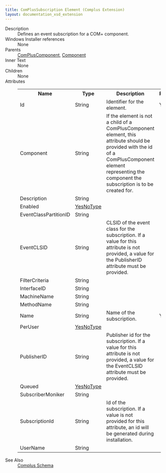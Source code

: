 ```yaml
---
title: ComPlusSubscription Element (Complus Extension)
layout: documentation_xsd_extension
---
```

<dl>
  <dt>Description</dt>
  <dd>         Defines an event subscription for a COM+ component.       </dd>
  <dt>Windows Installer references</dt>
  <dd>None</dd>
  <dt>Parents</dt>
  <dd>
    <a href="../complus/compluscomponent" class="extension">ComPlusComponent</a>, <a href="../component/">Component</a></dd>
  <dt>Inner Text</dt>
  <dd>None</dd>
  <dt>Children</dt>
  <dd>None</dd>
  <dt>Attributes</dt>
  <dd>
    <table cellspacing="0" cellpadding="0" class="schema">
      <tr>
        <th width="15%">Name</th>
        <th width="15%">Type</th>
        <th width="65%">Description</th>
        <th width="15%">Required</th>
      </tr>
      <tr>
        <td>Id</td>
        <td>String</td>
        <td>           Identifier for the element.         </td>
        <td>Yes</td>
      </tr>
      <tr>
        <td>Component</td>
        <td>String</td>
        <td>           If the element is not a child of a ComPlusComponent           element, this attribute should be provided with the id of a ComPlusComponent           element representing the component the subscription is to be created for.         </td>
        <td>&nbsp;</td>
      </tr>
      <tr>
        <td>Description</td>
        <td>String</td>
        <td>&nbsp;</td>
        <td>&nbsp;</td>
      </tr>
      <tr>
        <td>Enabled</td>
        <td><a href="../complus/simple_type_yesnotype">YesNoType</a></td>
        <td>&nbsp;</td>
        <td>&nbsp;</td>
      </tr>
      <tr>
        <td>EventClassPartitionID</td>
        <td>String</td>
        <td>&nbsp;</td>
        <td>&nbsp;</td>
      </tr>
      <tr>
        <td>EventCLSID</td>
        <td>String</td>
        <td>           CLSID of the event class for the subscription. If a value           for this attribute is not provided, a value for the PublisherID attribute           must be provided.         </td>
        <td>&nbsp;</td>
      </tr>
      <tr>
        <td>FilterCriteria</td>
        <td>String</td>
        <td>&nbsp;</td>
        <td>&nbsp;</td>
      </tr>
      <tr>
        <td>InterfaceID</td>
        <td>String</td>
        <td>&nbsp;</td>
        <td>&nbsp;</td>
      </tr>
      <tr>
        <td>MachineName</td>
        <td>String</td>
        <td>&nbsp;</td>
        <td>&nbsp;</td>
      </tr>
      <tr>
        <td>MethodName</td>
        <td>String</td>
        <td>&nbsp;</td>
        <td>&nbsp;</td>
      </tr>
      <tr>
        <td>Name</td>
        <td>String</td>
        <td>           Name of the subscription.         </td>
        <td>Yes</td>
      </tr>
      <tr>
        <td>PerUser</td>
        <td><a href="../complus/simple_type_yesnotype">YesNoType</a></td>
        <td>&nbsp;</td>
        <td>&nbsp;</td>
      </tr>
      <tr>
        <td>PublisherID</td>
        <td>String</td>
        <td>           Publisher id for the subscription. If a value for this           attribute is not provided, a value for the EventCLSID attribute must be           provided.         </td>
        <td>&nbsp;</td>
      </tr>
      <tr>
        <td>Queued</td>
        <td><a href="../complus/simple_type_yesnotype">YesNoType</a></td>
        <td>&nbsp;</td>
        <td>&nbsp;</td>
      </tr>
      <tr>
        <td>SubscriberMoniker</td>
        <td>String</td>
        <td>&nbsp;</td>
        <td>&nbsp;</td>
      </tr>
      <tr>
        <td>SubscriptionId</td>
        <td>String</td>
        <td>           Id of the subscription. If a value is not provided for           this attribute, an id will be generated during installation.         </td>
        <td>&nbsp;</td>
      </tr>
      <tr>
        <td>UserName</td>
        <td>String</td>
        <td>&nbsp;</td>
        <td>&nbsp;</td>
      </tr>
    </table>
  </dd>
  <dt>See Also</dt>
  <dd>
    <a href="../complus">Complus Schema</a>
  </dd>
</dl>
